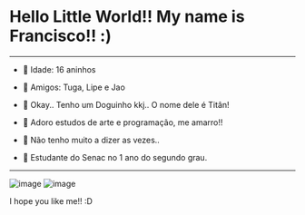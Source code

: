 # Hello Little World!! My name is Francisco!! :)
__________________________________________________________________________________________________________________________
- 💖 Idade: 16 aninhos

- 🌱 Amigos: Tuga, Lipe e Jao

- 🐶 Okay.. Tenho um Doguinho kkj.. O nome dele é Titân!

- 🤔 Adoro estudos de arte e programação, me amarro!!

- 💬 Não tenho muito a dizer as vezes..

- 🦖 Estudante do Senac no 1 ano do segundo grau.
__________________________________________________________________________________________________________________________

![image](https://media.tenor.com/FbTWLMuy8dgAAAAj/lcv-80s-computer.gif) ![image](https://media.tenor.com/8v-QEoJksxMAAAAj/eevee-dance.gif) 

I hope you like me!! :D



